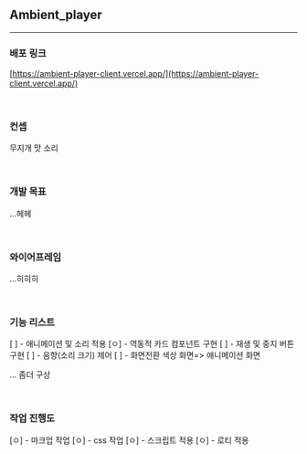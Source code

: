 ## Ambient_player

---

### 배포 링크

[https://ambient-player-client.vercel.app/](https://ambient-player-client.vercel.app/)

<br />

### 컨셉

무지개 맛 소리

<br />

### 개발 목표

...헤헤

<br />

### 와이어프레임

...히히히

<br />

### 기능 리스트

[ ] - 애니메이션 및 소리 적용
[ㅇ] - 역동적 카드 컴포넌트 구현
[ ] - 재생 및 중지 버튼 구현
[ ] - 음향(소리 크기) 제어
[ ] - 화면전환 색상 화면=> 애니메이션 화면

... 좀더 구상

<br />

### 작업 진행도

[ㅇ] - 마크업 작업
[ㅇ] - css 작업
[ㅇ] - 스크립트 적용
[ㅇ] - 로티 적용
